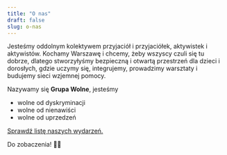 ```yaml
---
title: "O nas"
draft: false
slug: o-nas
---
```


Jesteśmy oddolnym kolektywem przyjaciół i przyjaciółek, aktywistek i aktywistów. Kochamy Warszawę i chcemy, żeby wszyscy czuli się tu dobrze, dlatego stworzyłyśmy bezpieczną i otwartą przestrzeń dla dzieci i dorosłych, gdzie uczymy się, integrujemy, prowadzimy warsztaty i budujemy sieci wzjemnej pomocy.

Nazywamy się **Grupa Wolne**, jesteśmy
- wolne od dyskryminacji
- wolne od nienawiści
- wolne od uprzedzeń
  

[Sprawdź listę naszych wydarzeń.](/)

Do zobaczenia! 🏳️‍🌈 